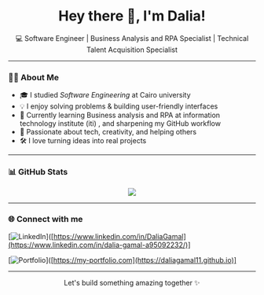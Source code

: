 <h1 align="center">Hey there 👋, I'm Dalia!</h1>

<p align="center">
  💻 Software Engineer | Business Analysis and RPA Specialist  | Technical Talent Acquisition Specialist
</p>

---

### 👩‍💻 About Me

- 🎓 I studied *Software Engineering* at Cairo university 
- 💡 I enjoy solving problems & building user-friendly interfaces
- 🌱 Currently learning Business analysis and RPA at information technology institute (iti) , and sharpening my GitHub workflow
- 🎯 Passionate about tech, creativity, and helping others
- 🛠 I love turning ideas into real projects

---

### 📊 GitHub Stats

<p align="center">
  <img src="https://github-readme-stats.vercel.app/api?username=DaliaGamal11&show_icons=true&theme=radical" />
</p>

---

### 🌐 Connect with me

[![LinkedIn](https://img.shields.io/badge/-LinkedIn-0A66C2?style=flat&logo=linkedin&logoColor=white)]([https://www.linkedin.com/in/DaliaGamal](https://www.linkedin.com/in/dalia-gamal-a95092232/)]

[![Portfolio](https://img.shields.io/badge/-MyPortfolio-black?style=flat&logo=github&logoColor=white)]([https://my-portfolio.com](https://daliagamal11.github.io)]

---

<p align="center"> Let's build something amazing together ✨</p>
